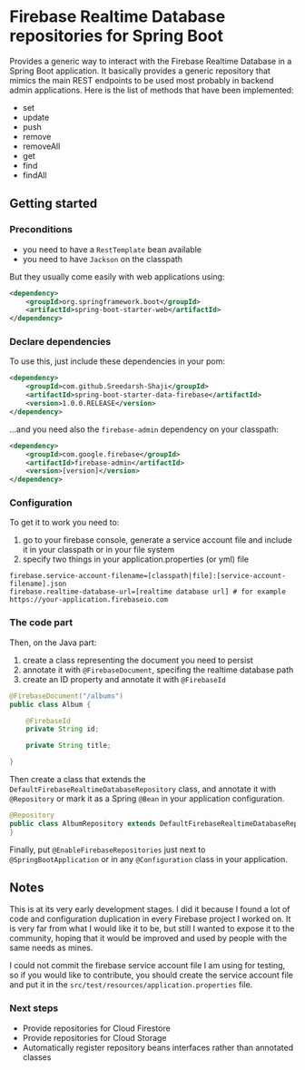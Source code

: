 # Firebase Realtime Database repositories for Spring Boot

Provides a generic way to interact with the Firebase Realtime Database in a Spring Boot application. It basically provides
a generic repository that mimics the main REST endpoints to be used most probably in backend admin applications. Here is the list
of methods that have been implemented:

- set
- update
- push
- remove
- removeAll
- get
- find
- findAll

## Getting started

### Preconditions
- you need to have a `RestTemplate` bean available
- you need to have `Jackson` on the classpath

But they usually come easily with web applications using:
```xml
<dependency>
    <groupId>org.springframework.boot</groupId>
    <artifactId>spring-boot-starter-web</artifactId>
</dependency>
```

### Declare dependencies

To use this, just include these dependencies in your pom:

```xml
<dependency>
    <groupId>com.github.Sreedarsh-Shaji</groupId>
    <artifactId>spring-boot-starter-data-firebase</artifactId>
    <version>1.0.0.RELEASE</version>
</dependency>
```

...and you need also the `firebase-admin` dependency on your classpath:
```xml
<dependency>
    <groupId>com.google.firebase</groupId>
    <artifactId>firebase-admin</artifactId>
    <version>[version]</version>
</dependency>
```

### Configuration

To get it to work you need to:
1) go to your firebase console, generate a service account file and include it in your classpath
 or in your file system
2) specify two things in your application.properties (or yml) file

```properties
firebase.service-account-filename=[classpath|file]:[service-account-filename].json
firebase.realtime-database-url=[realtime database url] # for example https://your-application.firebaseio.com
```

### The code part

Then, on the Java part:
1) create a class representing the document you need to persist
2) annotate it with `@FirebaseDocument`, specifing the realtime database path
3) create an ID property and annotate it with `@FirebaseId`

```java
@FirebaseDocument("/albums")
public class Album {

    @FirebaseId
    private String id;

    private String title;

}
```

Then create a class that extends the `DefaultFirebaseRealtimeDatabaseRepository` class, and annotate it with `@Repository`
or mark it as a Spring `@Bean` in your application configuration.

```java
@Repository
public class AlbumRepository extends DefaultFirebaseRealtimeDatabaseRepository<Album, String> {
}
```

Finally, put `@EnableFirebaseRepositories` just next to `@SpringBootApplication` or in any `@Configuration` class in your
application.

## Notes
This is at its very early development stages. I did it because I found a lot of code and configuration duplication in 
every Firebase project I worked on. It is very far from what I would like it to be, but still I wanted to expose it to 
the community, hoping that it would be improved and used by people with the same needs as mines.

I could not commit the firebase service account file I am using for testing, so if you would like to contribute, you should
create the service account file and put it in the `src/test/resources/application.properties` file.

### Next steps
- Provide repositories for Cloud Firestore
- Provide repositories for Cloud Storage
- Automatically register repository beans interfaces rather than annotated classes
